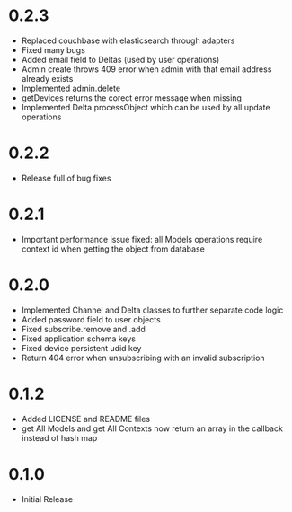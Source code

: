 # 0.2.3

* Replaced couchbase with elasticsearch through adapters
* Fixed many bugs
* Added email field to Deltas (used by user operations)
* Admin create throws 409 error when admin with that email address already exists
* Implemented admin.delete
* getDevices returns the corect error message when missing
* Implemented Delta.processObject which can be used by all update operations

# 0.2.2

* Release full of bug fixes

# 0.2.1

* Important performance issue fixed: all Models operations require context id when getting the object from database

# 0.2.0

* Implemented Channel and Delta classes to further separate code logic
* Added password field to user objects
* Fixed subscribe.remove and .add
* Fixed application schema keys
* Fixed device persistent udid key
* Return 404 error when unsubscribing with an invalid subscription

# 0.1.2

* Added LICENSE and README files
* get All Models and get All Contexts now return an array in the callback instead of hash map

# 0.1.0

* Initial Release
